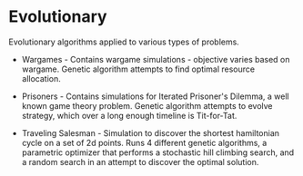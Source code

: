Evolutionary
============

Evolutionary algorithms applied to various types of problems.

- Wargames - Contains wargame simulations - objective varies based on wargame. Genetic algorithm attempts to find optimal resource allocation.

- Prisoners - Contains simulations for Iterated Prisoner's Dilemma, a well known game theory problem. Genetic algorithm attempts to evolve strategy, which over a long enough timeline is Tit-for-Tat.

- Traveling Salesman - Simulation to discover the shortest hamiltonian cycle on a set of 2d points. Runs 4 different genetic algorithms, a parametric optimizer that performs a stochastic hill climbing search, and a random search in an attempt to discover the optimal solution.
